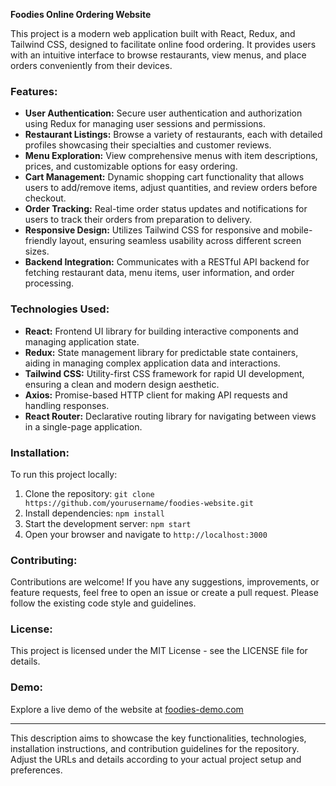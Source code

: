 
**Foodies Online Ordering Website**

This project is a modern web application built with React, Redux, and Tailwind CSS, designed to facilitate online food ordering. It provides users with an intuitive interface to browse restaurants, view menus, and place orders conveniently from their devices.

### Features:
- **User Authentication:** Secure user authentication and authorization using Redux for managing user sessions and permissions.
- **Restaurant Listings:** Browse a variety of restaurants, each with detailed profiles showcasing their specialties and customer reviews.
- **Menu Exploration:** View comprehensive menus with item descriptions, prices, and customizable options for easy ordering.
- **Cart Management:** Dynamic shopping cart functionality that allows users to add/remove items, adjust quantities, and review orders before checkout.
- **Order Tracking:** Real-time order status updates and notifications for users to track their orders from preparation to delivery.
- **Responsive Design:** Utilizes Tailwind CSS for responsive and mobile-friendly layout, ensuring seamless usability across different screen sizes.
- **Backend Integration:** Communicates with a RESTful API backend for fetching restaurant data, menu items, user information, and order processing.

### Technologies Used:
- **React:** Frontend UI library for building interactive components and managing application state.
- **Redux:** State management library for predictable state containers, aiding in managing complex application data and interactions.
- **Tailwind CSS:** Utility-first CSS framework for rapid UI development, ensuring a clean and modern design aesthetic.
- **Axios:** Promise-based HTTP client for making API requests and handling responses.
- **React Router:** Declarative routing library for navigating between views in a single-page application.

### Installation:
To run this project locally:
1. Clone the repository: `git clone https://github.com/yourusername/foodies-website.git`
2. Install dependencies: `npm install`
3. Start the development server: `npm start`
4. Open your browser and navigate to `http://localhost:3000`

### Contributing:
Contributions are welcome! If you have any suggestions, improvements, or feature requests, feel free to open an issue or create a pull request. Please follow the existing code style and guidelines.

### License:
This project is licensed under the MIT License - see the LICENSE file for details.

### Demo:
Explore a live demo of the website at [foodies-demo.com](https://foodies-eosin-beta.vercel.app/)

---

This description aims to showcase the key functionalities, technologies, installation instructions, and contribution guidelines for the repository. Adjust the URLs and details according to your actual project setup and preferences.
